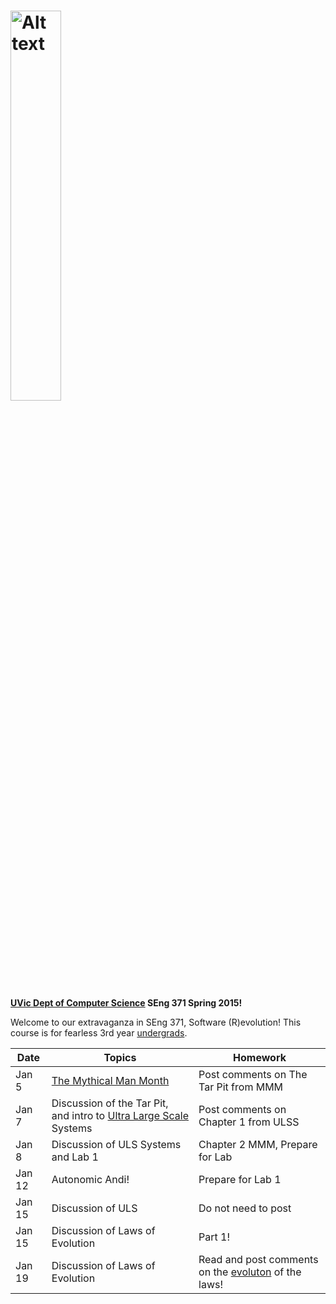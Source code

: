

<a href="https://cloud.githubusercontent.com/assets/1288637/5576273/a33895e0-8fab-11e4-96e1-212b3a1d9e69.jpg" target="_blank"><img src="https://cloud.githubusercontent.com/assets/1288637/5576273/a33895e0-8fab-11e4-96e1-212b3a1d9e69.jpg" alt="Alt text" width="40%" height="40%" style="max-width:40%;"></a>
========================

<b><a href = "https://www.csc.uvic.ca/">UVic Dept of Computer Science</a>
SEng 371 Spring 2015!</b>

Welcome to our extravaganza in SEng 371, Software (R)evolution!  This course is for fearless 3rd year <a href = "http://courses.seng.uvic.ca/courses/2015/spring/seng/371">undergrads</a>.  

<table>
<thead>
<tr>
<th>Date</th>
<th>Topics</th>
<th>Homework</th>
</tr>
</thead>
<tbody>
<tr>
<td>Jan 5</td>
<td> <a href="https://archive.org/stream/mythicalmanmonth00fred#page/n0/mode/2up">The Mythical Man Month</a>
</td>
<td>Post comments on The Tar Pit from MMM</td>
</tr>
<tr>
<td>Jan 7</td>
<td>
Discussion of the Tar Pit, and intro to <a href="http://resources.sei.cmu.edu/asset_files/Book/2006_014_001_30542.pdf">Ultra Large Scale</a> Systems 
</td>
<td>Post comments on Chapter 1 from ULSS</td>
<tr>
<td>Jan 8</td>
<td>
Discussion of ULS Systems and Lab 1
</td>
<td>Chapter 2 MMM, Prepare for Lab</td>
</tr>
<tr>
<td>Jan 12</td>
<td>
Autonomic Andi!
</td>
<td>Prepare for Lab 1</td>
</tr>
<tr>
<td>Jan 15</td>
<td>
Discussion of ULS
</td>
<td>Do not need to post</td>
</tr>
<tr>
<td>Jan 15</td>
<td>
Discussion of Laws of Evolution
</td>
<td>Part 1!</td>
</tr>
<tr>
<td>Jan 19</td>
<td>
Discussion of Laws of Evolution
</td>
<td>Read and post comments on the <a href="http://flosshub.org/sites/flosshub.org/files/2013HerraizRRG_CSUR.pdf">evoluton</a> of the laws!</td>
</tr>
</tbody>
</table>
